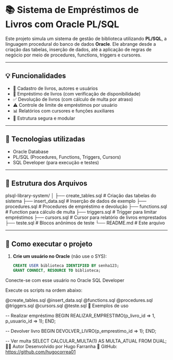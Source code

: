 # 📚 Sistema de Empréstimos de Livros com Oracle PL/SQL

Este projeto simula um sistema de gestão de biblioteca utilizando **PL/SQL**, a linguagem procedural do banco de dados **Oracle**. Ele abrange desde a criação das tabelas, inserção de dados, até a aplicação de regras de negócio por meio de procedures, functions, triggers e cursores.

---

## 💡 Funcionalidades

- 📖 Cadastro de livros, autores e usuários
- 🔄 Empréstimo de livros (com verificação de disponibilidade)
- ✅ Devolução de livros (com cálculo de multa por atraso)
- ⚠️ Controle de limite de empréstimos por usuário
- 📊 Relatórios com cursores e funções auxiliares
- 🔐 Estrutura segura e modular

---

## 🧠 Tecnologias utilizadas

- Oracle Database
- PL/SQL (Procedures, Functions, Triggers, Cursors)
- SQL Developer (para execução e testes)

---

## 📂 Estrutura dos Arquivos

plsql-library-system/ │ ├── create_tables.sql # Criação das tabelas do sistema ├── insert_data.sql # Inserção de dados de exemplo ├── procedures.sql # Procedures de empréstimo e devolução ├── functions.sql # Function para cálculo de multa ├── triggers.sql # Trigger para limitar empréstimos ├── cursors.sql # Cursor para relatório de livros emprestados ├── teste.sql # Blocos anônimos de teste └── README.md # Este arquivo



---

## 🚀 Como executar o projeto

1. **Crie um usuário no Oracle** (não use o SYS):
   ```sql
   CREATE USER biblioteca IDENTIFIED BY senha123;
   GRANT CONNECT, RESOURCE TO biblioteca;
Conecte-se com esse usuário no Oracle SQL Developer

Execute os scripts na ordem abaixo:

@create_tables.sql
@insert_data.sql
@functions.sql
@procedures.sql
@triggers.sql
@cursors.sql
@teste.sql
🧪 Exemplos de uso

-- Realizar empréstimo
BEGIN
    REALIZAR_EMPRESTIMO(p_livro_id => 1, p_usuario_id => 1);
END;

-- Devolver livro
BEGIN
    DEVOLVER_LIVRO(p_emprestimo_id => 1);
END;

-- Ver multa
SELECT CALCULAR_MULTA(1) AS MULTA_ATUAL FROM DUAL;
🙋‍♂️ Autor
      Desenvolvido por Hugo Farranha
💼 GitHub: https://github.com/hugocorrea01